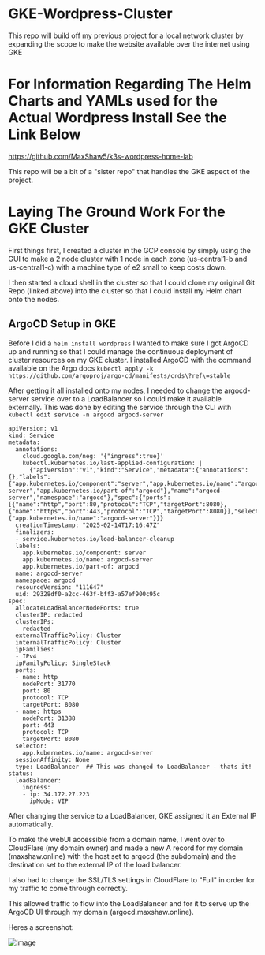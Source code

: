 # GKE-Wordpress-Cluster

This repo will build off my previous project for a local network cluster by expanding the scope to make the website available over the internet using GKE

# For Information Regarding The Helm Charts and YAMLs used for the Actual Wordpress Install See the Link Below

https://github.com/MaxShaw5/k3s-wordpress-home-lab

This repo will be a bit of a "sister repo" that handles the GKE aspect of the project.

# Laying The Ground Work For the GKE Cluster

First things first, I created a cluster in the GCP console by simply using the GUI to make a 2 node cluster with 1 node in each zone (us-central1-b and us-central1-c) with a machine type of e2 small to keep costs down.

I then started a cloud shell in the cluster so that I could clone my original Git Repo (linked above) into the cluster so that I could install my Helm chart onto the nodes.

## ArgoCD Setup in GKE

Before I did a ```helm install wordpress``` I wanted to make sure I got ArgoCD up and running so that I could manage the continuous deployment of cluster resources on my GKE cluster. I installed ArgoCD with the command available on the Argo docs ```kubectl apply -k https://github.com/argoproj/argo-cd/manifests/crds\?ref\=stable```

After getting it all installed onto my nodes, I needed to change the argocd-server service over to a LoadBalancer so I could make it available externally. This was done by editing the service through the CLI with ```kubectl edit service -n argocd argocd-server```

```
apiVersion: v1
kind: Service
metadata:
  annotations:
    cloud.google.com/neg: '{"ingress":true}'
    kubectl.kubernetes.io/last-applied-configuration: |
      {"apiVersion":"v1","kind":"Service","metadata":{"annotations":{},"labels":{"app.kubernetes.io/component":"server","app.kubernetes.io/name":"argocd-server","app.kubernetes.io/part-of":"argocd"},"name":"argocd-server","namespace":"argocd"},"spec":{"ports":[{"name":"http","port":80,"protocol":"TCP","targetPort":8080},{"name":"https","port":443,"protocol":"TCP","targetPort":8080}],"selector":{"app.kubernetes.io/name":"argocd-server"}}}
  creationTimestamp: "2025-02-14T17:16:47Z"
  finalizers:
  - service.kubernetes.io/load-balancer-cleanup
  labels:
    app.kubernetes.io/component: server
    app.kubernetes.io/name: argocd-server
    app.kubernetes.io/part-of: argocd
  name: argocd-server
  namespace: argocd
  resourceVersion: "111647"
  uid: 29328df0-a2cc-463f-bff3-a57ef900c95c
spec:
  allocateLoadBalancerNodePorts: true
  clusterIP: redacted
  clusterIPs:
  - redacted
  externalTrafficPolicy: Cluster
  internalTrafficPolicy: Cluster
  ipFamilies:
  - IPv4
  ipFamilyPolicy: SingleStack
  ports:
  - name: http
    nodePort: 31770
    port: 80
    protocol: TCP
    targetPort: 8080
  - name: https
    nodePort: 31388
    port: 443
    protocol: TCP
    targetPort: 8080
  selector:
    app.kubernetes.io/name: argocd-server
  sessionAffinity: None
  type: LoadBalancer  ## This was changed to LoadBalancer - thats it!
status:
  loadBalancer:
    ingress:
    - ip: 34.172.27.223
      ipMode: VIP
```

After changing the service to a LoadBalancer, GKE assigned it an External IP automatically.

To make the webUI accessible from a domain name, I went over to CloudFlare (my domain owner) and made a new A record for my domain (maxshaw.online) with the host set to argocd (the subdomain) and the destination set to the external IP of the load balancer.

I also had to change the SSL/TLS settings in CloudFlare to "Full" in order for my traffic to come through correctly.

This allowed traffic to flow into the LoadBalancer and for it to serve up the ArgoCD UI through my domain (argocd.maxshaw.online). 

Heres a screenshot:

![image](https://github.com/user-attachments/assets/8bc42e8f-ae70-4527-8020-b83c5d972478)
